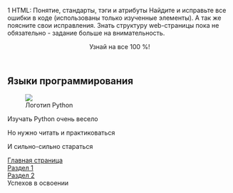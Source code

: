 1 HTML: Понятие, стандарты, тэги и
атрибуты
Найдите и исправьте все ошибки в коде (использованы только
изученные элементы). А так же поясните свои исправления. Знать
структуру web-страницы пока не обязательно - задание больше на
внимательность.
<header>Узнай на все 100 %!</header>
<section>
<h1>Языки программирования</h1>
<figure>
<img src="https://www.python.org/static/img/python-
logo.png">
<figcaption>Логотип Python</figcaption>
</figure>
<article>
<p>Изучать Python очень весело</p>
<p>Но нужно читать и практиковаться</p>
<p>И сильно-сильно стараться</p>
</article>
</section>
<nav>
<a href="#">Главная страница</a><br>
<a href="#">Раздел 1</a><br>
<a href="#">Раздел 2</a><br>
</nav>
<footer>Успехов в освоении</footer>
